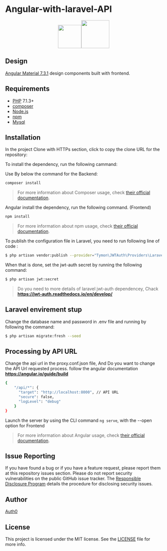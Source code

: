 

# Angular-with-laravel-API

<p align="center"><img width="75" src="https://angular.io/assets/images/logos/angular/angular.svg"><img width="90" src="https://laravel.com/assets/img/laravel-logo.png"></p>

## Design

[Angular Material 7.3.1](https://material.angular.io) design components built with frontend.

## Requirements

- [PHP](http://php.net/) 7.1.3+
- [composer](https://getcomposer.org/) 
- [Node.js](https://nodejs.org/en/) 
- [npm](https://www.npmjs.com/) 
- [Mysql](https://www.mysql.com/) 

## Installation

In the project Clone with HTTPs section, click to <span class="octicon octicon-clippy" aria-label="The clipboard icon " title="The clipboard icon "></span> copy the clone URL for the repository:

To install the dependency, run the following cammand:

Use By below the command for the Backend:

```bash
composer install
```
> For more information about Composer usage, check [their official documentation](https://getcomposer.org/doc/00-intro.md).

Angular install the dependency, run the following command. (Frontend)

```bash
npm install
```
> For more information about npm usage, check [their official documentation](https://docs.npmjs.com/downloading-and-installing-packages-locally).

To publish the configuration file in Laravel, you need to run following line of code :

```bash
$ php artisan vendor:publish --provider="Tymon\JWTAuth\Providers\LaravelServiceProvider"
```

When that is done, set the jwt-auth secret by running the following command:

```bash
$ php artisan jwt:secret
```

> Do you need to more details of laravel jwt-auth dependencey, Chack **https://jwt-auth.readthedocs.io/en/develop/** 


## Laravel envirement stup

Change the database name and password in .env file and running by following the command:

```bash
$ php artisan migrate:fresh --seed
```

## Processing by API URL

Change the api url in the proxy.conf.json file, And Do you want to change the API Url requested process. follow the angular documentation **https://angular.io/guide/build**

```bash
{
    "/api/*": {
      "target": "http://localhost:8000", // API URL
      "secure": false,
      "logLevel": "debug"
    }
}
```

Launch the server by using the CLI command `ng serve`, with the --open option for Frontend

> For more information about Angular usage, check [their official documentation](https://angular.io/guide/quickstart).

## Issue Reporting

If you have found a bug or if you have a feature request, please report them at this repository issues section. Please do not report security vulnerabilities on the public GitHub issue tracker. The [Responsible Disclosure Program](https://auth0.com/whitehat) details the procedure for disclosing security issues.

## Author

[Auth0](auth0.com)

## License

This project is licensed under the MIT license. See the [LICENSE](LICENSE) file for more info.
